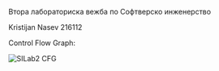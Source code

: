 Втора лабораториска вежба по Софтверско инженерство

Kristijan Nasev 216112

Control Flow Graph:

![SILab2 CFG](https://github.com/Kristijan-Nasev/SI_2024_lab2_216112/assets/149332515/d3214b4a-cf76-4f58-9338-d33766edbc6e)
